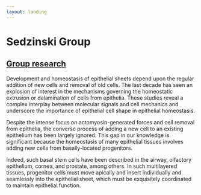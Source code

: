 ```yaml
---
layout: landing
---
```


# Sedzinski Group

## [Group research](https://renew.ku.dk/research/reseach-groups/sedzinski-group/#collapse-1582021919959)

Development and homeostasis of epithelial sheets depend upon the regular addition of new cells and removal of old cells. The last decade has seen an explosion of interest in the mechanisms governing the homeostatic extrusion or delamination of cells from epithelia. These studies reveal a complex interplay between molecular signals and cell mechanics and underscore the importance of epithelial cell shape in epithelial homeostasis.

Despite the intense focus on actomyosin-generated forces and cell removal from epithelia, the converse process of adding a new cell to an existing epithelium has been largely ignored. This gap in our knowledge is significant because the homeostasis of many epithelial tissues involves adding new cells from basally-located progenitors.

Indeed, such basal stem cells have been described in the airway, olfactory epithelium, cornea, and prostate, among others. In such multilayered tissues, progenitor cells must move apically and insert individually and seamlessly into the epithelial sheet, which must be exquisitely coordinated to maintain epithelial function.
